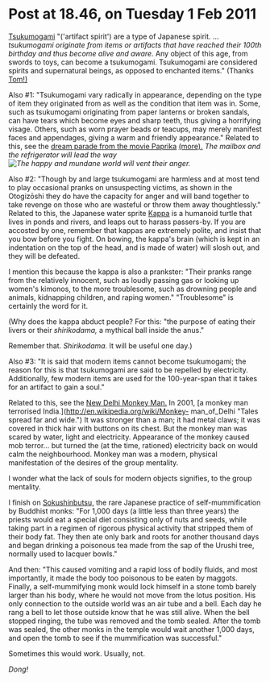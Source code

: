 # Post at 18.46, on Tuesday 1 Feb 2011

[Tsukumogami](http://en.wikipedia.org/wiki/Tsukumogami "Pictures and
origins.") "('artifact spirit') are a type of Japanese spirit. ...
_tsukumogami originate from items or artifacts that have reached their 100th
birthday and thus become alive and aware._ Any object of this age, from swords
to toys, can become a tsukumogami. Tsukumogami are considered spirits and
supernatural beings, as opposed to enchanted items." (Thanks
[Tom!)](http://berglondon.com/studio/tom-armitage/ "Tom Armitage sent this to
the studio list.")

Also #1: "Tsukumogami vary radically in appearance, depending on the type of
item they originated from as well as the condition that item was in. Some,
such as tsukumogami originating from paper lanterns or broken sandals, can
have tears which become eyes and sharp teeth, thus giving a horrifying visage.
Others, such as worn prayer beads or teacups, may merely manifest faces and
appendages, giving a warm and friendly appearance." Related to this, see the
[dream parade from the movie
Paprika](http://www.youtube.com/watch?v=-0spB4OObrw "The music gets lodged in
my head.") [(more).](http://www.youtube.com/watch?v=9DX2rWe3XjU "There are
several parades.") _The mailbox and the refrigerator will lead the way![The
happy and mundane world will vent their
anger.](http://en.wikiquote.org/wiki/Paprika "Paprika quotes.")_

Also #2: "Though by and large tsukumogami are harmless and at most tend to
play occasional pranks on unsuspecting victims, as shown in the Otogizōshi
they do have the capacity for anger and will band together to take revenge on
those who are wasteful or throw them away thoughtlessly." Related to this, the
Japanese water sprite [Kappa](<http://en.wikipedia.org/wiki/Kappa_(folklore)> "All the Wikipedia, all the time.") is a humanoid turtle that lives in ponds
and rivers, and leaps out to harass passers-by. If you are accosted by one,
remember that kappas are extremely polite, and insist that you bow before you
fight. On bowing, the kappa's brain (which is kept in an indentation on the
top of the head, and is made of water) will slosh out, and they will be
defeated.

I mention this because the kappa is also a prankster: "Their pranks range from
the relatively innocent, such as loudly passing gas or looking up women's
kimonos, to the more troublesome, such as drowning people and animals,
kidnapping children, and raping women." "Troublesome" is certainly the word
for it.

(Why does the kappa abduct people? For this: "the purpose of eating their
livers or their _shirikodama,_ a mythical ball inside the anus."

Remember that. _Shirikodama._ It will be useful one day.)

Also #3: "It is said that modern items cannot become tsukumogami; the reason
for this is that tsukumogami are said to be repelled by electricity.
Additionally, few modern items are used for the 100-year-span that it takes
for an artifact to gain a soul."

Related to this, see the [New Delhi Monkey
Man.](http://graylien.110mb.com/monkeyman.html "Modern urban myth.") In 2001,
[a monkey man terrorised India.](http://en.wikipedia.org/wiki/Monkey-
man_of_Delhi "Tales spread far and wide.") It was stronger than a man; it had
metal claws; it was covered in thick hair with buttons on its chest. But the
monkey man was scared by water, light and electricity. Appearance of the
monkey caused mob terror... but turned the (at the time, rationed) electricity
back on would calm the neighbourhood. Monkey man was a modern, physical
manifestation of the desires of the group mentality.

I wonder what the lack of souls for modern objects signifies, to the group
mentality.

I finish on [Sokushinbutsu,](http://en.wikipedia.org/wiki/Sokushinbutsu "Mental.") the rare Japanese practice of self-mummification by Buddhist monks:
"For 1,000 days (a little less than three years) the priests would eat a
special diet consisting only of nuts and seeds, while taking part in a regimen
of rigorous physical activity that stripped them of their body fat. They then
ate only bark and roots for another thousand days and began drinking a
poisonous tea made from the sap of the Urushi tree, normally used to lacquer
bowls."

And then: "This caused vomiting and a rapid loss of bodily fluids, and most
importantly, it made the body too poisonous to be eaten by maggots. Finally, a
self-mummifying monk would lock himself in a stone tomb barely larger than his
body, where he would not move from the lotus position. His only connection to
the outside world was an air tube and a bell. Each day he rang a bell to let
those outside know that he was still alive. When the bell stopped ringing, the
tube was removed and the tomb sealed. After the tomb was sealed, the other
monks in the temple would wait another 1,000 days, and open the tomb to see if
the mummification was successful."

Sometimes this would work. Usually, not.

_Dong!_
